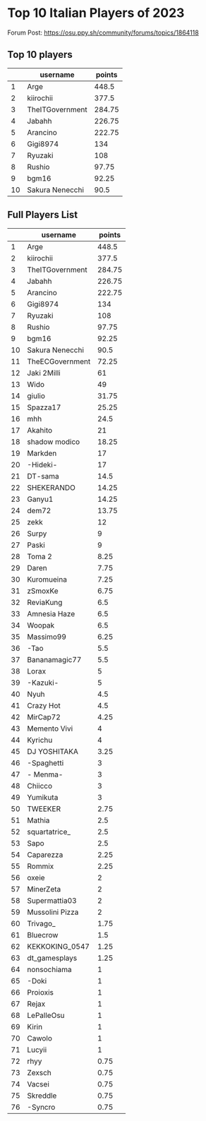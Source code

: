 # Top 10 Italian Players of 2023
Forum Post: https://osu.ppy.sh/community/forums/topics/1864118
## Top 10 players
|    | username        |   points |
|----|-----------------|----------|
|  1 | Arge            |   448.5  |
|  2 | kiirochii       |   377.5  |
|  3 | TheITGovernment |   284.75 |
|  4 | Jabahh          |   226.75 |
|  5 | Arancino        |   222.75 |
|  6 | Gigi8974        |   134    |
|  7 | Ryuzaki         |   108    |
|  8 | Rushio          |    97.75 |
|  9 | bgm16           |    92.25 |
| 10 | Sakura Nenecchi |    90.5  |
## Full Players List
|    | username        |   points |
|----|-----------------|----------|
|  1 | Arge            |   448.5  |
|  2 | kiirochii       |   377.5  |
|  3 | TheITGovernment |   284.75 |
|  4 | Jabahh          |   226.75 |
|  5 | Arancino        |   222.75 |
|  6 | Gigi8974        |   134    |
|  7 | Ryuzaki         |   108    |
|  8 | Rushio          |    97.75 |
|  9 | bgm16           |    92.25 |
| 10 | Sakura Nenecchi |    90.5  |
| 11 | TheECGovernment |    72.25 |
| 12 | Jaki 2Milli     |    61    |
| 13 | Wido            |    49    |
| 14 | giulio          |    31.75 |
| 15 | Spazza17        |    25.25 |
| 16 | mhh             |    24.5  |
| 17 | Akahito         |    21    |
| 18 | shadow modico   |    18.25 |
| 19 | Markden         |    17    |
| 20 | -Hideki-        |    17    |
| 21 | DT-sama         |    14.5  |
| 22 | SHEKERANDO      |    14.25 |
| 23 | Ganyu1          |    14.25 |
| 24 | dem72           |    13.75 |
| 25 | zekk            |    12    |
| 26 | Surpy           |     9    |
| 27 | Paski           |     9    |
| 28 | Toma 2          |     8.25 |
| 29 | Daren           |     7.75 |
| 30 | Kuromueina      |     7.25 |
| 31 | zSmoxKe         |     6.75 |
| 32 | ReviaKung       |     6.5  |
| 33 | Amnesia Haze    |     6.5  |
| 34 | Woopak          |     6.5  |
| 35 | Massimo99       |     6.25 |
| 36 | -Tao            |     5.5  |
| 37 | Bananamagic77   |     5.5  |
| 38 | Lorax           |     5    |
| 39 | -Kazuki-        |     5    |
| 40 | Nyuh            |     4.5  |
| 41 | Crazy Hot       |     4.5  |
| 42 | MirCap72        |     4.25 |
| 43 | Memento Vivi    |     4    |
| 44 | Kyrichu         |     4    |
| 45 | DJ YOSHITAKA    |     3.25 |
| 46 | -Spaghetti      |     3    |
| 47 | - Menma-        |     3    |
| 48 | Chiicco         |     3    |
| 49 | Yumikuta        |     3    |
| 50 | TWEEKER         |     2.75 |
| 51 | Mathia          |     2.5  |
| 52 | squartatrice_   |     2.5  |
| 53 | Sapo            |     2.5  |
| 54 | Caparezza       |     2.25 |
| 55 | Rommix          |     2.25 |
| 56 | oxeie           |     2    |
| 57 | MinerZeta       |     2    |
| 58 | Supermattia03   |     2    |
| 59 | Mussolini Pizza |     2    |
| 60 | Trivago_        |     1.75 |
| 61 | Bluecrow        |     1.5  |
| 62 | KEKKOKING_0547  |     1.25 |
| 63 | dt_gamesplays   |     1.25 |
| 64 | nonsochiama     |     1    |
| 65 | -Doki           |     1    |
| 66 | Proioxis        |     1    |
| 67 | Rejax           |     1    |
| 68 | LePalleOsu      |     1    |
| 69 | Kirin           |     1    |
| 70 | Cawolo          |     1    |
| 71 | Lucyii          |     1    |
| 72 | rhyy            |     0.75 |
| 73 | Zexsch          |     0.75 |
| 74 | Vacsei          |     0.75 |
| 75 | Skreddle        |     0.75 |
| 76 | -Syncro         |     0.75 |
